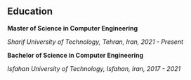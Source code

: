 ## Education

**Master of Science in Computer Engineering**

*Sharif University of Technology, Tehran, Iran, 2021 - Present*

**Bachelor of Science in Computer Engineering**

*Isfahan University of Technology, Isfahan, Iran, 2017 - 2021*
